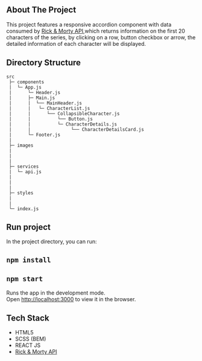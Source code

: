 
## About The Project

This project features a responsive accordion component with data consumed by [Rick & Morty API](https://rickandmortyapi.com/api/character),which returns information on the first 20 characters of the series, by clicking on a row, button checkbox or arrow, the detailed information of each character will be displayed. 

## Directory Structure

```
src
 ├─ components
 |  └─ App.js
 |      └─ Header.js
 |      ├─ Main.js
 |      |  └── MainHeader.js
 |      |   └─ CharacterList.js
 |      |      └── CollapsibleCharacter.js
 |      |          └── Button.js
 |      |          └─ CharacterDetails.js
 |      |               └── CharacterDetailsCard.js
 |      └─ Footer.js
 |
 ├─ images
 | 
 |  
 |
 ├─ services
 |  └─ api.js
 |  
 | 
 |
 ├─ styles
 | 
 |
 └─ index.js
```

## Run project

In the project directory, you can run:

## `npm install`

## `npm start`

Runs the app in the development mode.\
Open [http://localhost:3000](http://localhost:3000) to view it in the browser.

## Tech Stack 

- HTML5
- SCSS (BEM)
- REACT JS
- [Rick & Morty API](https://rickandmortyapi.com/api/character)
